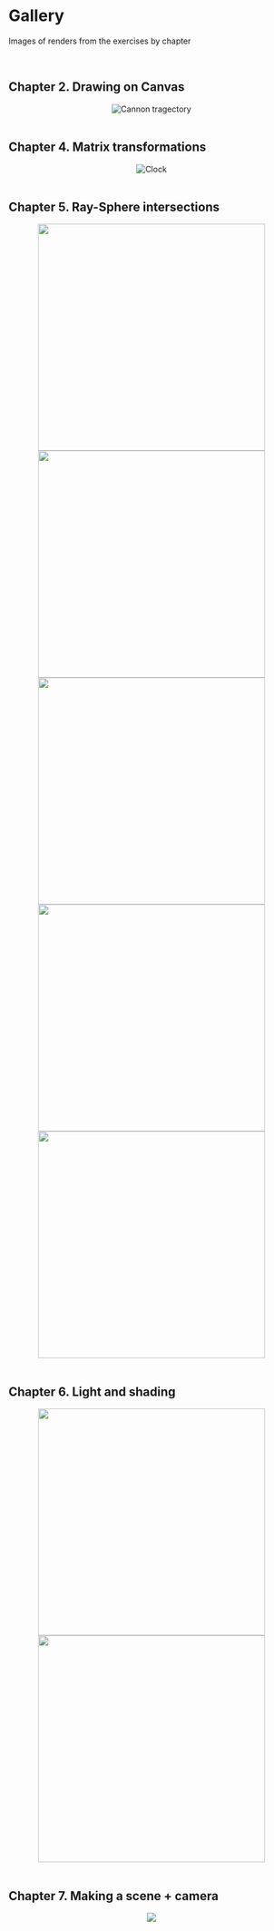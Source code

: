 # Gallery

Images of renders from the exercises by chapter

<br/>

## Chapter 2. Drawing on Canvas
<div align="center">
    <img src="./chapter02.png" alt="Cannon tragectory"/>
</div>
<br/>

## Chapter 4. Matrix transformations

<div align="center">
    <img src="./chapter04_clock.png" alt="Clock"/>
</div>
<br/>

## Chapter 5. Ray-Sphere intersections

<div align="center">
    <img src="./chapter05_sphere_projection.png" width="400"/>
    <img src="./chapter05_sphere_projection01.png" width="400"/>
    <img src="./chapter05_sphere_projection02.png" width="400"/>
    <img src="./chapter05_sphere_projection04.png" width="400"/>
    <img src="./chapter05_sphere_projection05.png" width="400"/>
</div>
<br/>

## Chapter 6. Light and shading

<div align="center">
    <img src="./chapter06_lighted_sphere.png" width="400"/>
    <img src="./chapter06_lighted_sphere01.png" width="400"/>
</div>
<br/>

## Chapter 7. Making a scene + camera

<div align="center">
    <img src="./chapter07_scene_highres.png"/>
</div>
<br/>
